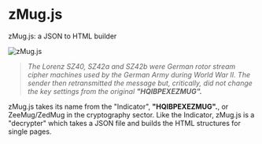 # zMug.js
zMug.js: a JSON to HTML builder

![zMug.js](https://www.itslennee.it/zMug/img/zmug_github.png)

> *The Lorenz SZ40, SZ42a and SZ42b were German rotor stream cipher machines used by the German Army during World War II.*
> *The sender then retransmitted the message but, critically, did not change the key settings from the original **"HQIBPEXEZMUG".***
> 
zMug.js takes its name from the "Indicator", **"HQIBPEXEZMUG".**, or ZeeMug/ZedMug in the cryptography sector. Like the Indicator, zMug.js is a "decrypter" which takes a JSON file and builds the HTML structures for single pages.

